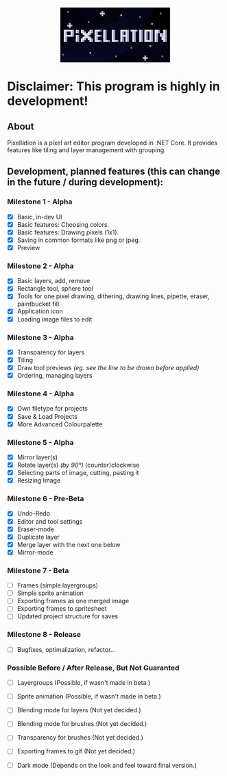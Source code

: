 <p align="center"><img align="center" src="logo-big.png" alt="pixellation logo"></p>

# Disclaimer: This program is highly in development!

## About

Pixellation is a pixel art editor program developed in .NET Core. It provides features like tiling and layer management with grouping.

## Development, planned features (this can change in the future / during development):

### Milestone 1 - Alpha
- [x] Basic, in-dev UI
- [x] Basic features: Choosing colors.
- [x] Basic features: Drawing pixels (1x1).
- [x] Saving in common formats like png or jpeg.
- [x] Preview

### Milestone 2 - Alpha
- [x] Basic layers, add, remove
- [x] Rectangle tool, sphere tool
- [x] Tools for one pixel drawing, dithering, drawing lines, pipette, eraser, paintbucket fill
- [x] Application icon
- [x] Loading image files to edit

### Milestone 3 - Alpha
- [x] Transparency for layers
- [x] Tiling
- [x] Draw tool previews *(eg. see the line to be drawn before applied)*
- [x] Ordering, managing layers

### Milestone 4 - Alpha
- [x] Own filetype for projects
- [x] Save & Load Projects
- [x] More Advanced Colourpalette

### Milestone 5 - Alpha
- [x] Mirror layer(s)
- [x] Rotate layer(s) *(by 90°)* (counter)clockwise
- [x] Selecting parts of image, cutting, pasting it
- [x] Resizing Image

### Milestone 6 - Pre-Beta

- [x] Undo-Redo
- [x] Editor and tool settings
- [x] Eraser-mode
- [x] Duplicate layer
- [x] Merge layer with the next one below
- [x] Mirror-mode

### Milestone 7 - Beta

- [ ] Frames (simple layergroups)
- [ ] Simple sprite animation
- [ ] Exporting frames as one merged image
- [ ] Exporting frames to spritesheet
- [ ] Updated project structure for saves

### Milestone 8 - Release

- [ ] Bugfixes, optimalization, refactor...

### Possible Before / After Release, But Not Guaranted
- [ ] Layergroups (Possible, if wasn't made in beta.)
- [ ] Sprite animation (Possible, if wasn't made in beta.)
- [ ] Blending mode for layers (Not yet decided.)
- [ ] Blending mode for brushes (Not yet decided.)
- [ ] Transparency for brushes (Not yet decided.)
- [ ] Exporting frames to gif (Not yet decided.)
- [ ] Dark mode (Depends on the look and feel toward final version.)

